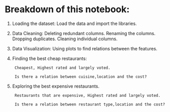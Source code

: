 

# Breakdown of this notebook:

1. Loading the dataset: Load the data and import the libraries.

2. Data Cleaning:
Deleting redundant columns.
Renaming the columns.
Dropping duplicates.
Cleaning individual columns.

3. Data Visualization: Using plots to find relations between the features.

4. Finding the best cheap restaurants:

        Cheapest, Highest rated and largely voted.

        Is there a relation between cuisine,location and the cost?

5. Exploring the best expensive restaurants.

        Restaurants that are expensive, Highest rated and largely voted.

        Is there a relation between restaurant type,location and the cost?
